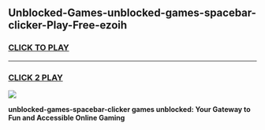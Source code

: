 
## Unblocked-Games-unblocked-games-spacebar-clicker-Play-Free-ezoih
<h3>
<a href="https://premium76.site?title=unblocked-games-spacebar-clicker&ref=15A">CLICK TO PLAY</a></h3>
<hr>

<h3>
<a href="https://premium76.site?title=unblocked-games-spacebar-clicker&ref=15A">CLICK 2 PLAY</a>
  
</h3>

<a href="https://premium76.site?title=unblocked-games-spacebar-clicker&ref=15A"><img src="https://clearcache.store/games.png"></a>


**unblocked-games-spacebar-clicker games unblocked: Your Gateway to Fun and Accessible Online Gaming**
